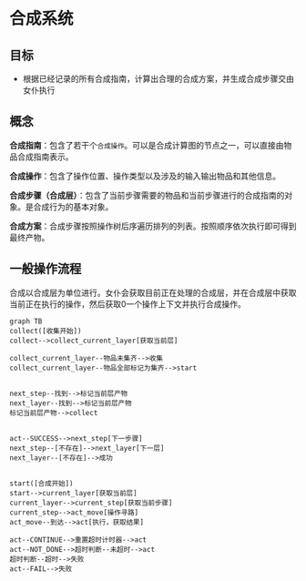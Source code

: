 # 合成系统

## 目标

+ 根据已经记录的所有合成指南，计算出合理的合成方案，并生成合成步骤交由女仆执行

## 概念

**合成指南**：包含了若干个`合成操作`。可以是合成计算图的节点之一，可以直接由物品合成指南表示。

**合成操作**：包含了操作位置、操作类型以及涉及的输入输出物品和其他信息。

**合成步骤（合成层）**：包含了当前步骤需要的物品和当前步骤进行的合成指南的对象。是合成行为的基本对象。

**合成方案**：合成步骤按照操作树后序遍历排列的列表。按照顺序依次执行即可得到最终产物。

## 一般操作流程

合成以合成层为单位进行。女仆会获取目前正在处理的合成层，并在合成层中获取当前正在执行的操作，然后获取0一个操作上下文并执行合成操作。

```mermaid
graph TB
collect([收集开始])
collect-->collect_current_layer[获取当前层]

collect_current_layer--物品未集齐-->收集
collect_current_layer--物品全部标记为集齐-->start


next_step--找到-->标记当前层产物
next_layer--找到-->标记当前层产物
标记当前层产物-->collect


act--SUCCESS-->next_step[下一步骤]
next_step--[不存在]-->next_layer[下一层]
next_layer--[不存在]-->成功


start([合成开始])
start-->current_layer[获取当前层]
current_layer-->current_step[获取当前步骤]
current_step-->act_move[操作寻路]
act_move--到达-->act[执行，获取结果]

act--CONTINUE-->重置超时计时器-->act
act--NOT_DONE-->超时判断--未超时-->act
超时判断--超时-->失败
act--FAIL-->失败

```

